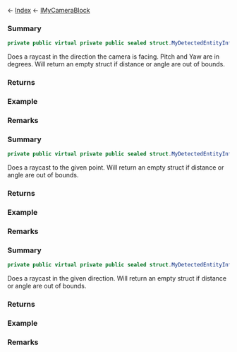 ← [Index](Api-Index) ← [IMyCameraBlock](Sandbox.ModAPI.Ingame.IMyCameraBlock)

### Summary

```csharp
private public virtual private public sealed struct.MyDetectedEntityInfo Raycast(double distance, float pitch, float yaw)
```

Does a raycast in the direction the camera is facing. Pitch and Yaw are in degrees. Will return an empty struct if distance or angle are out of bounds.

### Returns



### Example

### Remarks

### Summary

```csharp
private public virtual private public sealed struct.MyDetectedEntityInfo Raycast(private public sealed struct.Vector3D targetPos)
```

Does a raycast to the given point. Will return an empty struct if distance or angle are out of bounds.

### Returns



### Example

### Remarks

### Summary

```csharp
private public virtual private public sealed struct.MyDetectedEntityInfo Raycast(double distance, private public sealed struct.Vector3D targetDirection)
```

Does a raycast in the given direction. Will return an empty struct if distance or angle are out of bounds.

### Returns



### Example

### Remarks

